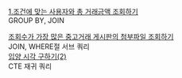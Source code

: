 <a href="https://school.programmers.co.kr/learn/courses/30/lessons/164668">1.조건에 맞는 사용자와 총 거래금액 조회하기<a/>
<br>
GROUP BY, JOIN
<br>


<a href="https://school.programmers.co.kr/learn/courses/30/lessons/164671">
조회수가 가장 많은 중고거래 게시판의 첨부파일 조회하기
</a>
<br>
JOIN, WHERE절 서브 쿼리
<br>

<a href="https://school.programmers.co.kr/learn/courses/30/lessons/59413">
입양 시각 구하기(2)
</a>
<br>
CTE 재귀 쿼리
<br>